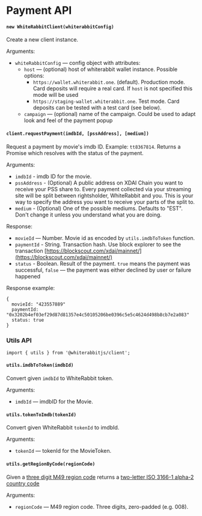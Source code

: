 # Payment API

#### `new WhiteRabbitClient(whiterabbitConfig)`

Create a new client instance.

Arguments:

* `whiteRabbitConfig` — config object with attributes:
  * `host` — (optional) host of whiterabbit wallet instance. Possible options:
    * `https://wallet.whiterabbit.one`. (default). Production mode. Card deposits will require a real card. If `host` is not specified this mode will be used
    * `https://staging-wallet.whiterabbit.one`. Test mode. Card deposits can be tested with a test card (see below).
  * `campaign` — (optional) name of the campaign. Could be used to adapt look and feel of the payment popup

#### `client.requestPayment(imdbId, [pssAddress], [medium])`

Request a payment by movie's imdb ID. Example: `tt8367814`. Returns a Promise which resolves with the status of the payment.

Arguments:

* `imdbId` - imdb ID for the movie.
* `pssAddress` - (Optional) A public address on XDAI Chain you want to receive your PSS share to. Every payment collected via your streaming site will be split between rightsholder, WhiteRabbit and you. This is your way to specify the address you want to receive your parts of the split to.
* `medium` - (Optional) One of the possible mediums. Defaults to "EST". Don't change it unless you understand what you are doing.

Response:

* `movieId` — Number. Movie id as encoded by `utils.imdbToToken` function.
* `paymentId` - String. Transaction hash. Use block explorer to see the transaction [https://blockscout.com/xdai/mainnet/](https://blockscout.com/xdai/mainnet/)
* `status` - Boolean. Result of the payment. `true` means the payment was successful, `false` — the payment was either declined by user or failure happened

Response example:

```
{
  movieId: "423557889"
  paymentId: "0x3202b4ef03ef29d87d81357e4c50105206be0396c5e5c4624d498b8cb7e2a083"
  status: true
}
```

### Utils API

```
import { utils } from '@whiterabbitjs/client';
```

#### `utils.imdbToToken(imdbId)`

Convert given `imdbId` to WhiteRabbit token.

Arguments:

* `imdbId` — imdbID for the Movie.

#### `utils.tokenToImdb(tokenId)`

Convert given WhiteRabbit `tokenId` to imdbId.

Arguments:

* `tokenId` — tokenId for the MovieToken.

#### `utils.getRegionByCode(regionCode)`

Given a [three digit M49 region code](https://en.wikipedia.org/wiki/UN\_M49) returns a [two-letter ISO 3166-1 alpha-2 country code](https://en.wikipedia.org/wiki/ISO\_3166-1\_alpha-2)

Arguments:

* `regionCode` — M49 region code. Three digits, zero-padded (e.g. 008).
